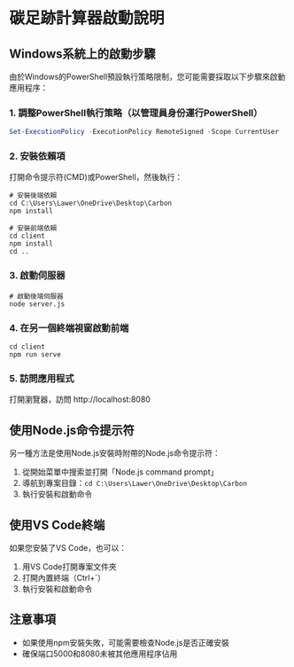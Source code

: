 # 碳足跡計算器啟動說明

## Windows系統上的啟動步驟

由於Windows的PowerShell預設執行策略限制，您可能需要採取以下步驟來啟動應用程序：

### 1. 調整PowerShell執行策略（以管理員身份運行PowerShell）

```powershell
Set-ExecutionPolicy -ExecutionPolicy RemoteSigned -Scope CurrentUser
```

### 2. 安裝依賴項

打開命令提示符(CMD)或PowerShell，然後執行：

```
# 安裝後端依賴
cd C:\Users\Lawer\OneDrive\Desktop\Carbon
npm install

# 安裝前端依賴
cd client
npm install
cd ..
```

### 3. 啟動伺服器

```
# 啟動後端伺服器
node server.js
```

### 4. 在另一個終端視窗啟動前端

```
cd client
npm run serve
```

### 5. 訪問應用程式

打開瀏覽器，訪問 http://localhost:8080

## 使用Node.js命令提示符

另一種方法是使用Node.js安裝時附帶的Node.js命令提示符：

1. 從開始菜單中搜索並打開「Node.js command prompt」
2. 導航到專案目錄：`cd C:\Users\Lawer\OneDrive\Desktop\Carbon`
3. 執行安裝和啟動命令

## 使用VS Code終端

如果您安裝了VS Code，也可以：

1. 用VS Code打開專案文件夾
2. 打開內置終端（Ctrl+`）
3. 執行安裝和啟動命令

## 注意事項

- 如果使用npm安裝失敗，可能需要檢查Node.js是否正確安裝
- 確保端口5000和8080未被其他應用程序佔用 